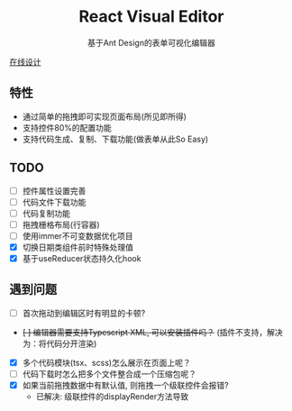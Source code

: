 <div align='center'>
    <h1>React Visual Editor</h1>
    <p>基于Ant Design的表单可视化编辑器</p>
</div>

[在线设计](https://resonances.gitee.io/react-visual-editor)

## 特性
- 通过简单的拖拽即可实现页面布局(所见即所得)
- 支持控件80%的配置功能
- 支持代码生成、复制、下载功能(做表单从此So Easy)

## TODO
- [ ] 控件属性设置完善
- [ ] 代码文件下载功能
- [ ] 代码复制功能
- [ ] 拖拽栅格布局(行容器)
- [ ] 使用immer不可变数据优化项目
- [x] 切换日期类组件前时特殊处理值
- [x] 基于useReducer状态持久化hook

## 遇到问题
- [ ] 首次拖动到编辑区时有明显的卡顿?
- ~~[ ] 编辑器需要支持Typescript XML, 可以安装插件吗？~~ (插件不支持，解决为：将代码分开渲染)
- [x] 多个代码模块(tsx、scss)怎么展示在页面上呢？
- [ ] 代码下载时怎么把多个文件整合成一个压缩包呢？
- [x] 如果当前拖拽数据中有默认值, 则拖拽一个级联控件会报错?  
    - 已解决: 级联控件的displayRender方法导致
    


